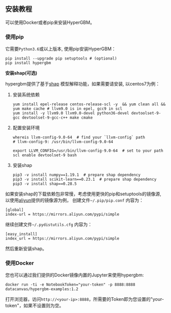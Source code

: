 ## 安装教程

可以使用Docker或者pip来安装HyperGBM。

### 使用pip
它需要`Python3.6`或以上版本, 使用pip安装HyperGBM：
```shell script
pip install --upgrade pip setuptools # (optional)
pip install hypergbm 
```

**安装shap(可选)**

hypergbm提供了基于[shap](https://github.com/slundberg/shap) 模型解释功能，如果需要请安装, 以centos7为例：

1. 安装系统依赖
    ```shell script
    yum install epel-release centos-release-scl -y  && yum clean all && yum make cache # llvm9.0 is in epel, gcc9 in scl
    yum install -y llvm9.0 llvm9.0-devel python36-devel devtoolset-9-gcc devtoolset-9-gcc-c++ make cmake 
    ```

2. 配置安装环境
    ```shell script
    whereis llvm-config-9.0-64  # find your `llvm-config` path
    # llvm-config-9: /usr/bin/llvm-config-9.0-64
    
    export LLVM_CONFIG=/usr/bin/llvm-config-9.0-64  # set to your path
    scl enable devtoolset-9 bash
    ```

3. 安装shap
    ```shell script
    pip3 -v install numpy==1.19.1  # prepare shap dependency
    pip3 -v install scikit-learn==0.23.1  # prepare shap dependency
    pip3 -v install shap==0.28.5
    ```

如果安装shap的下载依赖包非常慢，考虑使用更快的pip和setuptools的镜像源, 以使用[aliyun](http://mirrors.aliyun.com)提供的镜像源为例，
创建文件`~/.pip/pip.conf` 内容为：
```shell script
[global]
index-url = https://mirrors.aliyun.com/pypi/simple
```

继续创建文件`~/.pydistutils.cfg` 内容为：
```shell script
[easy_install]
index_url = https://mirrors.aliyun.com/pypi/simple
```
然后重新安装shap。

### 使用Docker
您也可以通过我们提供的Docker镜像内置的Jupyter来使用hypergbm:
```shell script
docker run -ti -e NotebookToken="your-token" -p 8888:8888 datacanvas/hypergbm-examples:1.2
```

打开浏览器，访问`http://<your-ip>:8888`，所需要的Token即为您设置的"your-token"，如果不设置则为空。
